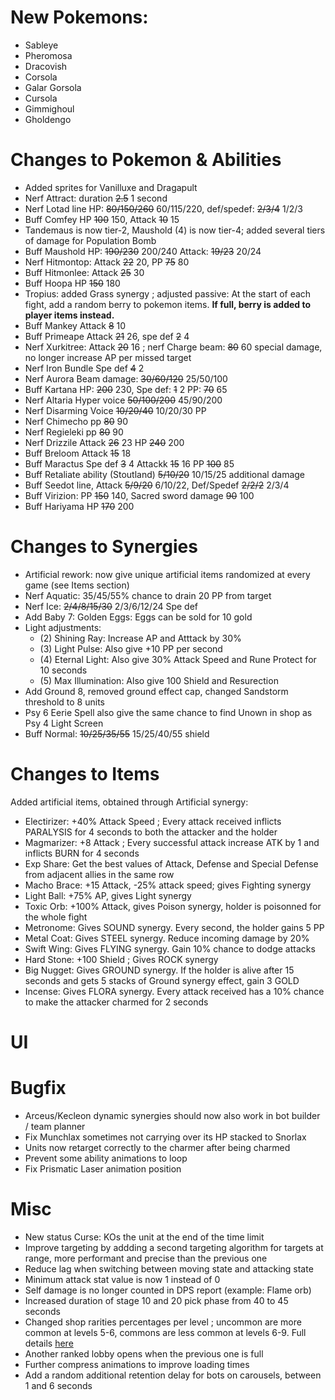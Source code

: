 # New Pokemons:

- Sableye
- Pheromosa
- Dracovish
- Corsola
- Galar Gorsola
- Cursola
- Gimmighoul
- Gholdengo

# Changes to Pokemon & Abilities

- Added sprites for Vanilluxe and Dragapult
- Nerf Attract: duration ~~2.5~~ 1 second
- Nerf Lotad line HP: ~~80/150/260~~ 60/115/220, def/spedef: ~~2/3/4~~ 1/2/3
- Buff Comfey HP ~~100~~ 150, Attack ~~10~~ 15
- Tandemaus is now tier-2, Maushold (4) is now tier-4; added several tiers of damage for Population Bomb
- Buff Maushold HP: ~~190/230~~ 200/240 Attack: ~~19/23~~ 20/24
- Nerf Hitmontop: Attack ~~22~~ 20, PP ~~75~~ 80
- Buff Hitmonlee: Attack ~~25~~ 30
- Buff Hoopa HP ~~150~~ 180
- Tropius: added Grass synergy ; adjusted passive: At the start of each fight, add a random berry to pokemon items. **If full, berry is added to player items instead.**
- Buff Mankey Attack ~~8~~ 10
- Buff Primeape Attack ~~21~~ 26, spe def ~~2~~ 4
- Nerf Xurkitree: Attack ~~20~~ 16 ; nerf Charge beam: ~~80~~ 60 special damage, no longer increase AP per missed target
- Nerf Iron Bundle Spe def ~~4~~ 2
- Nerf Aurora Beam damage: ~~30/60/120~~ 25/50/100
- Buff Kartana HP: ~~200~~ 230, Spe def: ~~1~~ 2 PP: ~~70~~ 65
- Nerf Altaria Hyper voice ~~50/100/200~~ 45/90/200
- Nerf Disarming Voice ~~10/20/40~~ 10/20/30 PP
- Nerf Chimecho pp ~~80~~ 90
- Nerf Regieleki pp ~~80~~ 90
- Nerf Drizzile Attack ~~26~~ 23 HP ~~240~~ 200
- Buff Breloom Attack ~~15~~ 18
- Buff Maractus Spe def ~~3~~ 4 Attackk ~~15~~ 16 PP ~~100~~ 85
- Buff  Retaliate ability (Stoutland) ~~5/10/20~~ 10/15/25 additional damage
- Buff Seedot line, Attack ~~5/9/20~~ 6/10/22, Def/Spedef ~~2/2/2~~ 2/3/4
- Buff Virizion: PP ~~150~~ 140, Sacred sword damage ~~90~~ 100
- Buff Hariyama HP ~~170~~ 200

# Changes to Synergies

- Artificial rework: now give unique artificial items randomized at every game (see Items section)
- Nerf Aquatic: 35/45/55% chance to drain 20 PP from target
- Nerf Ice: ~~2/4/8/15/30~~ 2/3/6/12/24 Spe def
- Add Baby 7: Golden Eggs: Eggs can be sold for 10 gold
- Light adjustments:
  - (2) Shining Ray: Increase AP and Atttack by 30%
  - (3) Light Pulse: Also give +10 PP per second
  - (4) Eternal Light: Also give 30% Attack Speed and Rune Protect for 10 seconds
  - (5) Max Illumination: Also give 100 Shield and Resurection
- Add Ground 8, removed ground effect cap, changed Sandstorm threshold to 8 units
- Psy 6 Eerie Spell also give the same chance to find Unown in shop as Psy 4 Light Screen
- Buff Normal: ~~10/25/35/55~~ 15/25/40/55 shield

# Changes to Items

Added artificial items, obtained through Artificial synergy:

- Electirizer: +40% Attack Speed ; Every attack received inflicts PARALYSIS for 4 seconds to both the attacker and the holder
- Magmarizer: +8 Attack ; Every successful attack increase ATK by 1 and inflicts BURN for 4 seconds
- Exp Share: Get the best values of Attack, Defense and Special Defense from adjacent allies in the same row
- Macho Brace: +15 Attack, -25% attack speed; gives Fighting synergy
- Light Ball: +75% AP, gives Light synergy
- Toxic Orb: +100% Attack, gives Poison synergy, holder is poisonned for the whole fight
- Metronome: Gives SOUND synergy. Every second, the holder gains 5 PP
- Metal Coat: Gives STEEL synergy. Reduce incoming damage by 20%
- Swift Wing: Gives FLYING synergy. Gain 10% chance to dodge attacks
- Hard Stone: +100 Shield ; Gives ROCK synergy
- Big Nugget: Gives GROUND synergy. If the holder is alive after 15 seconds and gets 5 stacks of Ground synergy effect, gain 3 GOLD
- Incense: Gives FLORA synergy. Every attack received has a 10% chance to make the attacker charmed for 2 seconds

# UI

# Bugfix

- Arceus/Kecleon dynamic synergies should now also work in bot builder / team planner
- Fix Munchlax sometimes not carrying over its HP stacked to Snorlax
- Units now retarget correctly to the charmer after being charmed
- Prevent some ability animations to loop
- Fix Prismatic Laser animation position

# Misc

- New status Curse: KOs the unit at the end of the time limit
- Improve targeting by addding a second targeting algorithm for targets at range, more performant and precise than the previous one
- Reduce lag when switching between moving state and attacking state
- Minimum attack stat value is now 1 instead of 0
- Self damage is no longer counted in DPS report (example: Flame orb)
- Increased duration of stage 10 and 20 pick phase from 40 to 45 seconds
- Changed shop rarities percentages per level ; uncommon are more common at levels 5-6, commons are less common at levels 6-9. Full details [here](https://discord.com/channels/737230355039387749/1184447560845377719)
- Another ranked lobby opens when the previous one is full
- Further compress animations to improve loading times
- Add a random additional retention delay for bots on carousels, between 1 and 6 seconds